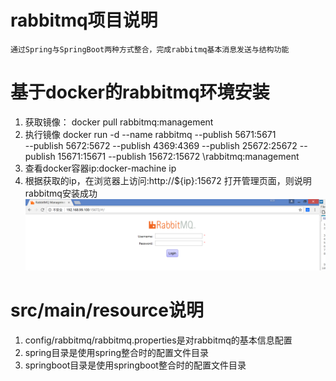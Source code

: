 # rabbitmq项目说明 #
    通过Spring与SpringBoot两种方式整合，完成rabbitmq基本消息发送与结构功能

# 基于docker的rabbitmq环境安装 #
1. 获取镜像： docker pull rabbitmq:management
2. 执行镜像
docker run -d --name rabbitmq --publish 5671:5671 \
--publish 5672:5672 --publish 4369:4369 --publish 25672:25672 --publish 15671:15671 --publish 15672:15672 \rabbitmq:management
1. 查看docker容器ip:docker-machine ip
2. 根据获取的ip，在浏览器上访问:http://${ip}:15672 打开管理页面，则说明rabbitmq安装成功
![](screenshots/rabbit-admin.png)

# src/main/resource说明 #
1. config/rabbitmq/rabbitmq.properties是对rabbitmq的基本信息配置
2. spring目录是使用spring整合时的配置文件目录
3. springboot目录是使用springboot整合时的配置文件目录